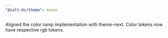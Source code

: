 ```yaml
---
"@salt-ds/theme": minor
---
```


Aligned the color ramp implementation with theme-next. Color tokens now have respective rgb tokens.
